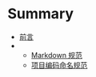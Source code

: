 # Summary

* [前言](README.md)
* 
  * [Markdown 规范](规范文档/markdown_guide.md)
  * [项目编码命名规范](规范文档/项目编码命名规范.md) 
